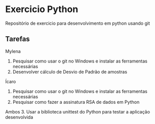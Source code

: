 # Exercicio Python
Repositório de exercicio para desenvolvimento em python usando git

## Tarefas

Mylena
1. Pesquisar como usar o git no Windows e instalar as ferramentas necessárias
2. Desenvolver cálculo de Desvio de Padrão de amostras 

Ícaro
1. Pesquisar como usar o git no Windows e instalar as ferramentas necessárias
2. Pesquisar como fazer a assinatura RSA de dados em Python


Ambos
3. Usar a biblioteca unittest do Python para testar a aplicação desenvolvida

